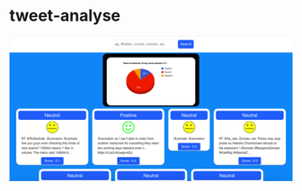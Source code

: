 # tweet-analyse

<img src="https://raw.githubusercontent.com/mohanmohadikar/tweet-analyse/main/client/src/components/images/tweet-analysis.png" alt="tweet-analysis"/>
